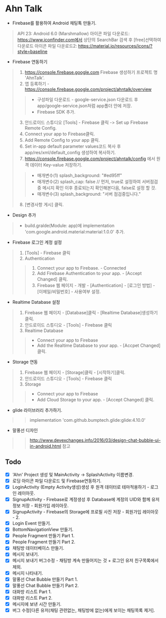 # Ahn Talk
- Firebase를 활용하여 Android 채팅톡 만들기.
> API 23: Android 6.0 (Marshmallow)
> 아이콘 파일 다운로드: https://www.iconfinder.com에서 상단의 SearchBar 검색 후 [free]선택하여 다운로드
> 아이콘 파일 다운로드2: https://material.io/resources/icons/?style=baseline

- Firebase 연동하기
> 1. https://console.firebase.google.com Firebase 생성하기 프로젝트 명 'AhnTalk'.
> 2. 앱 등록하기 - https://console.firebase.google.com/project/ahntalk/overview
> > * 구성파일 다운로드 - google-service.json 다운로드 후 app/google-service.json처럼 app폴더 안에 저장.
> > * Firebase SDK 추가.
> 3. 안드로이드 스튜디오 [Tools] - Firebase 클릭 -> Set up Firebase Remote Config.
> 4. Connect your app to Firebase클릭.
> 5. Add Remote Config to your app 클릭.
> 6. Set in-app default parameter values코드 복사 후 app/res/xml/default_config 생성하여 복사하기.
> 7. https://console.firebase.google.com/project/ahntalk/config 에서 원격 데이터 Key-value 저장하기.
> > * 매개변수(1) splash_background: "#ed95ff"
> > * 매개변수(2) splash_cap: false // 먼저, true로 설정하여 서버점검중 메시지 확인 이후 종료되는지 확인해본다음, false로 설정 할 것.
> > * 매개변수(3) splash_background: "서버 점검중입니다."
> 8. [변경사항 게시] 클릭.

- Design 추가
> * build.gralde(Module: app)에 implementation 'com.google.android.material:material:1.0.0' 추가.

- Firebase 로그인 계정 설정
> 1. [Tools] - Firebase 클릭
> 2. Authentication
> > 1. Connect your app to Firebase. - Connected
> > 2. Add Firebase Authentication to your app. - [Accept Changed] 클릭.
> > 3. Firebase 웹 페이지 - 개발 - [Authentication] - [로그인 방법] - [이메일/비밀번호] - 사용여부 설정.

- Realtime Database 설정
> 1. Firebase 웹 페이지 - [Database]클릭 - [Realtime Database]생성하기 클릭.
> 2. 안드로이드 스튜디오 - [Tools] - Firebase 클릭
> 3. Realtime Database
> > * Connect your app to Firebase
> > * Add the Realtime Database to your app. - [Accpet Changed] 클릭.

- Storage 연동
> 1. Firebase 웹 페이지 - [Storage]클릭 - [시작하기]클릭.
> 2. 안드로이드 스튜디오 - [Tools] - Firebase 클릭
> 3. Storage
> > * Connect your app to Firebase
> > * Add Cloud Storage to your app. - [Accept Changed] 클릭.

- glide 라이브러리 추가하기.
> > implementation 'com.github.bumptech.glide:glide:4.10.0'

- 말풍선 디자인
> > http://www.devexchanges.info/2016/03/design-chat-bubble-ui-in-android.html 참고


## Todo
- [x] 'Ahn' Project 생성 및 MainActivity -> SplashActivity 이름변경.
- [x] 로딩 아이콘 파일 다운로드 및 Firebase연동하기.
- [x] LoginActivity (Empty Activity생성)생성 후 원격 데이터로 테마적용하기 - 로그인 레이아웃.
- [x] SignupActivity - Firebase로 계정생성 후 Database에 계정의 UID와 함께 유저정보 저장 - 회원가입 레이아웃.
- [x] SignupActivity - Firebase의 Storage에 프로필 사진 저장 - 회원가입 레이아웃 - 2.
- [x] Login Event 만들기.
- [x] BottomNavigationView 만들기.
- [x] People Fragment 만들기 Part 1.
- [x] People Fragment 만들기 Part 2.
- [x] 채팅방 데이터베이스 만들기.
- [x] 메시지 보내기.
- [x] 메시지 보내기 버그수정 - 채팅방 계속 만들어지는 것 + 로그인 유저 친구목록에서 제외.
- [x] 메시지 나타내기.
- [x] 말풍선 Chat Bubble 만들기 Part 1.
- [x] 말풍선 Chat Bubble 만들기 Part 2.
- [x] 대화방 리스트 Part 1.
- [x] 대화방 리스트 Part 2.
- [x] 메시지에 보낸 시간 만들기.
- [x] 버그 수정[다른 유저(채팅 관련없는, 채팅방에 없는)에게 보이는 채팅목록 제거].
